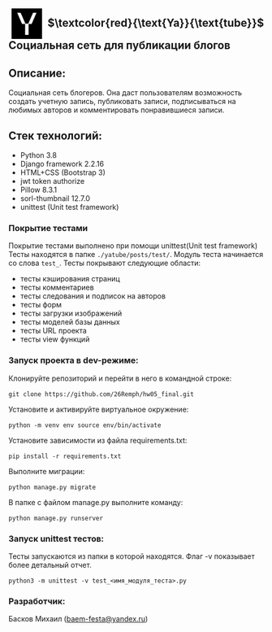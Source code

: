 <div>
    <h2>
        <img hspace="6px" align="center" src="./yatube/static/img/logo.png" width="60"/>
        <span>$\textcolor{red}{\text{Ya}}{\text{tube}}$</span> Социальная сеть для публикации блогов
    </h2> 
</div>

## Описание: 

Социальная сеть блогеров. Она даст пользователям возможность создать учетную запись, публиковать записи, подписываться на любимых авторов и комментировать понравившиеся записи.

## Стек технологий:

* Python 3.8
* Django framework 2.2.16
* HTML+CSS (Bootstrap 3)
* jwt token authorize
* Pillow 8.3.1
* sorl-thumbnail 12.7.0
* unittest (Unit test framework)

### Покрытие тестами

Покрытие тестами выполнено при помощи unittest(Unit test framework)
Тесты находятся в папке `./yatube/posts/test/`. Модуль теста начинается со слова `test_`. Тесты покрывают следующие области:

- тесты кэширования страниц 
- тесты комментариев
- тесты следования и подписок на авторов
- тесты форм
- тесты загрузки изображений
- тесты моделей базы данных
- тесты URL проекта
- тесты view функций

### Запуск проекта в dev-режиме:

Клонируйте репозиторий и перейти в него в командной строке: 

    git clone https://github.com/26Remph/hw05_final.git

Установите и активируйте виртуальное окружение: 

    python -m venv env source env/bin/activate

Установите зависимости из файла requirements.txt:   
    
    pip install -r requirements.txt

Выполните миграции: 

    python manage.py migrate

В папке с файлом manage.py выполните команду:  

    python manage.py runserver

### Запуск unittest тестов:
Тесты запускаются из папки в которой находятся. Флаг -v показывает более детальный отчет. 
    
    python3 -m unittest -v test_<имя_модуля_теста>.py
    
### Разработчик:

Басков Михаил (baem-festa@yandex.ru)
 
